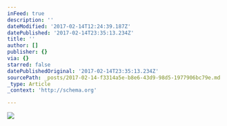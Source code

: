 ```yaml
---
inFeed: true
description: ''
dateModified: '2017-02-14T12:24:39.187Z'
datePublished: '2017-02-14T23:35:13.234Z'
title: ''
author: []
publisher: {}
via: {}
starred: false
datePublishedOriginal: '2017-02-14T23:35:13.234Z'
sourcePath: _posts/2017-02-14-f3314a5e-b8e6-43d9-98d5-1977906bc79e.md
_type: Article
_context: 'http://schema.org'

---
```

<article style=""><img src="https://the-grid-user-content.s3-us-west-2.amazonaws.com/cc7637a5-1fe3-4958-b374-8f4ae15401b2.jpg" /></article>